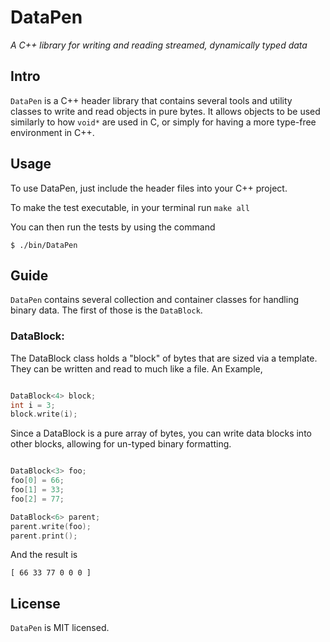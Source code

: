 # DataPen

*A C++ library for writing and reading streamed, dynamically typed data*

## Intro

`DataPen` is a C++ header library that contains several tools and utility classes to write and read objects in pure bytes. It allows objects to be used similarly to how `void*` are used in C, or simply for having a more type-free environment in C++.

## Usage

To use DataPen, just include the header files into your C++ project.

To make the test executable, in your terminal run `make all`

You can then run the tests by using the command

```
$ ./bin/DataPen
```

## Guide

`DataPen` contains several collection and container classes for handling binary data. The first of those is the `DataBlock`.

### DataBlock:

The DataBlock class holds a  "block" of bytes that are sized via a template. They can be written and read to much like a file. An Example,

```c++

DataBlock<4> block;
int i = 3;
block.write(i);

```

Since a DataBlock is a pure array of bytes, you can write data blocks into other blocks, allowing for un-typed binary formatting.

```c++

DataBlock<3> foo;
foo[0] = 66;
foo[1] = 33;
foo[2] = 77;

DataBlock<6> parent;
parent.write(foo);
parent.print();
```

And the result is

```
[ 66 33 77 0 0 0 ]
```


## License

`DataPen` is MIT licensed.
